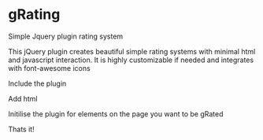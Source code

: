 # gRating
Simple Jquery plugin rating system

This jQuery plugin creates beautiful simple rating systems with minimal html and javascript interaction.
It is highly customizable if needed and integrates with font-awesome icons

Include the plugin
	<script src="jQuery-gRating.min.js"></script>

Add html
	<div class="rating" value="3"></div>

Initilise the plugin for elements on the page you want to be gRated
	<script>
		$(".rating").grating();
	</script>
	
Thats it!

